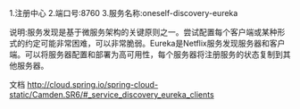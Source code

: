 1.注册中心
2.端口号:8760
3.服务名称:oneself-discovery-eureka

说明:服务发现是基于微服务架构的关键原则之一。尝试配置每个客户端或某种形式的约定可能非常困难，可以非常脆弱。Eureka是Netflix服务发现服务器和客户端。可以将服务器配置和部署为高可用性，每个服务器将注册服务的状态复制到其他服务器。

文档
http://cloud.spring.io/spring-cloud-static/Camden.SR6/#_service_discovery_eureka_clients
